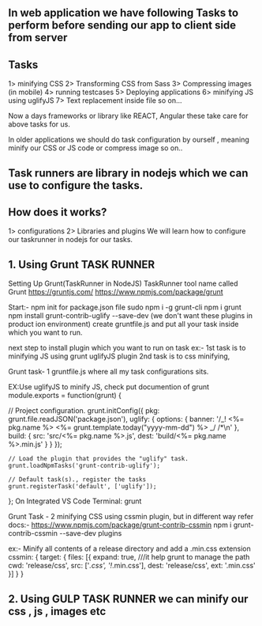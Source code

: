 ## In web application we have following Tasks to perform before sending our app to client side from server

## Tasks

1> minifying CSS
2> Transforming CSS from Sass
3> Compressing images (in mobile)
4> running testcases
5> Deploying applications
6> minifying JS using uglifyJS
7> Text replacement inside file
so on...

Now a days frameworks or library like REACT, Angular
these take care for above tasks for us.

In older applications we should do task configuration by
ourself , meaning minify our CSS or JS code or compress image so on..

## Task runners are library in nodejs which we can use to configure the tasks.

## How does it works?

1> configurations
2> Libraries and plugins
We will learn how to configure our taskrunner in nodejs
for our tasks.

## 1. Using Grunt TASK RUNNER

Setting Up Grunt(TaskRunner in NodeJS)
TaskRunner tool name called Grunt
https://gruntjs.com/
https://www.npmjs.com/package/grunt

Start:-
npm init for package.json file
sudo npm i -g grunt-cli
npm i grunt
npm install grunt-contrib-uglify --save-dev (we don't want these plugins in product
ion environment)
create gruntfile.js and put all your task inside which
you want to run.

next step to install plugin which you want to run on task
ex:- 1st task is to minifying JS using grunt uglifyJS plugin
2nd task is to css minifying,

Grunt task- 1
gruntfile.js where all my task configurations sits.

EX:Use uglifyJS to minify JS, check put documention of grunt
module.exports = function(grunt) {

// Project configuration.
grunt.initConfig({
pkg: grunt.file.readJSON('package.json'),
uglify: {
options: {
banner: '/_! <%= pkg.name %> <%= grunt.template.today("yyyy-mm-dd") %> _/ /\*\n'
},
build: {
src: 'src/<%= pkg.name %>.js',
dest: 'build/<%= pkg.name %>.min.js'
}
}
});

    // Load the plugin that provides the "uglify" task.
    grunt.loadNpmTasks('grunt-contrib-uglify');

    // Default task(s)., register the tasks
    grunt.registerTask('default', ['uglify']);

};
On Integrated VS Code Terminal: grunt

Grunt Task - 2
minifying CSS using cssmin plugin, but in different way
refer docs:- https://www.npmjs.com/package/grunt-contrib-cssmin
npm i grunt-contrib-cssmin --save-dev plugins

ex:- Minify all contents of a release directory and add a .min.css extension
cssmin: {
target: {
files: [{
expand: true, ///it help grunt to manage the path
cwd: 'release/css',
src: ['*.css', '!*.min.css'],
dest: 'release/css',
ext: '.min.css'
}]
}
}

## 2. Using GULP TASK RUNNER we can minify our css , js , images etc
